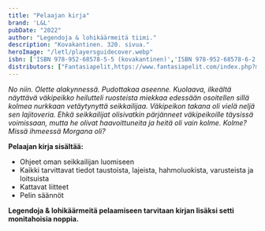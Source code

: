 ```yaml
---
title: "Pelaajan kirja"
brand: 'L&L'
pubDate: "2022"
author: "Legendoja & lohikäärmeitä tiimi."
description: "Kovakantinen. 320. sivua."
heroImage: "/letl/playersguidecover.webp"
isbn: ['ISBN 978-952-68578-5-5 (kovakantinen)','ISBN 978-952-68578-6-2 (PDF)']
distributors: ["Fantasiapelit,https://www.fantasiapelit.com/index.php?main=ai&kat=single&mista=indeksi&etsittava=_219306","Laiska Pelikaani, https://www.laiskapelikaani.fi/shop/legendoja-ja-lohikaarmeita-129658", "Puolenkuun Pelit, https://www.puolenkuunpelit.com/kauppa/product_info.php?products_id=163811&gclid=Cj0KCQiApOyqBhDlARIsAGfnyMoYtdYQpUSrRCvNin9eI8iuvjCJM_O49jSWUf37TqbXvRi1ZhOwd4YaArsNEALw_wcB"]
---
```

*No niin. Olette alakynnessä. Pudottakaa aseenne. Kuolaava, ilkeältä näyttävä väkipeikko heilutteli ruosteista miekkaa edessään osoitellen sillä kolmea 
nurkkaan vetäytynyttä seikkailijaa. Väkipeikon takana oli vielä neljä sen lajitoveria. Ehkä seikkailijat olisivatkin pärjänneet väkipeikoille täysissä voimissaan, mutta he 
olivat haavoittuneita ja heitä oli vain kolme. Kolme? Missä ihmeessä Morgana oli?*

**Pelaajan kirja sisältää:**
* Ohjeet oman seikkailijan luomiseen
* Kaikki tarvittavat tiedot taustoista, lajeista, hahmoluokista, varusteista ja loitsuista
* Kattavat liitteet
* Pelin säännöt

**Legendoja & lohikäärmeitä pelaamiseen tarvitaan kirjan lisäksi setti monitahoisia noppia.**